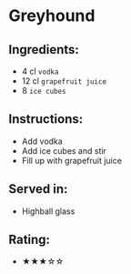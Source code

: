 # Greyhound

## Ingredients:
- 4 cl `vodka`
- 12 cl `grapefruit juice`
- 8 `ice cubes`

## Instructions:
- Add vodka
- Add ice cubes and stir
- Fill up with grapefruit juice

## Served in:
- Highball glass

## Rating:
- ★★★☆☆